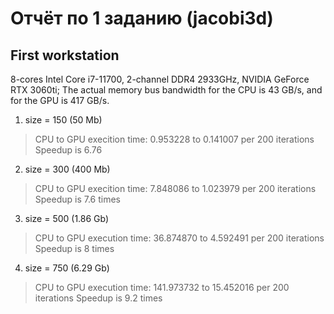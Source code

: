 # Отчёт по 1 заданию (jacobi3d)

## First workstation
8-cores Intel Core i7-11700, 2-channel DDR4 2933GHz, NVIDIA GeForce RTX 3060ti;
The actual memory bus bandwidth for the CPU is 43 GB/s, and for the GPU is 417 GB/s.

1. size = 150 (50 Mb)
> CPU to GPU execition time: 0.953228 to 0.141007 per 200 iterations
> Speedup is 6.76
2. size = 300 (400 Mb)
> CPU to GPU execition time: 7.848086 to 1.023979 per 200 iterations
> Speedup is 7.6 times
3. size = 500 (1.86 Gb) 
> CPU to GPU execution time: 36.874870 to 4.592491 per 200 iterations
> Speedup is 8 times
4. size = 750 (6.29 Gb)
> CPU to GPU execution time: 141.973732 to 15.452016 per 200 iterations
> Speedup is 9.2 times
